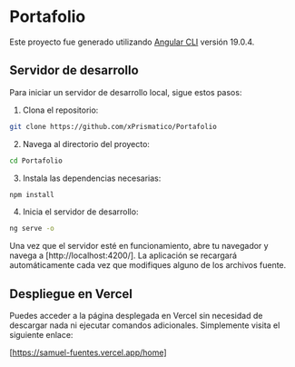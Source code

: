 # Portafolio

Este proyecto fue generado utilizando [Angular CLI](https://github.com/angular/angular-cli) versión 19.0.4.

## Servidor de desarrollo

Para iniciar un servidor de desarrollo local, sigue estos pasos:

1. Clona el repositorio:

```bash
git clone https://github.com/xPrismatico/Portafolio
```

2. Navega al directorio del proyecto:

```bash
cd Portafolio
```

3. Instala las dependencias necesarias:

```bash
npm install
```
4. Inicia el servidor de desarrollo:

```bash
ng serve -o
```

Una vez que el servidor esté en funcionamiento, abre tu navegador y navega a [http://localhost:4200/]. La aplicación se recargará automáticamente cada vez que modifiques alguno de los archivos fuente.

## Despliegue en Vercel
Puedes acceder a la página desplegada en Vercel sin necesidad de descargar nada ni ejecutar comandos adicionales. Simplemente visita el siguiente enlace:

[https://samuel-fuentes.vercel.app/home]
